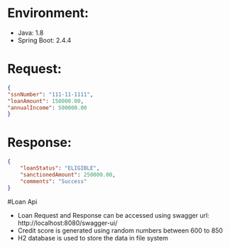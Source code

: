 # Environment:
- Java: 1.8
- Spring Boot: 2.4.4

# Request:
```json
{
"ssnNumber": "111-11-1111",
"loanAmount": 150000.00,
"annualIncome": 500000.00
}
```

# Response:
```json
{
	"loanStatus": "ELIGIBLE",
	"sanctionedAmount": 250000.00,
	"comments": "Success"
}
````

#Loan Api
- Loan Request and Response can be accessed using swagger url: http://localhost:8080/swagger-ui/ 
- Credit score is generated using random numbers between 600 to 850
- H2 database is used to store the data in file system
